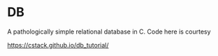 DB
==

A pathologically simple relational database in C. Code here is courtesy

https://cstack.github.io/db_tutorial/
